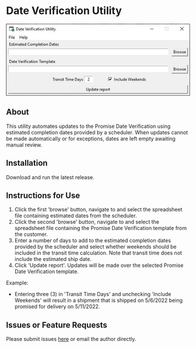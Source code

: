 # Date Verification Utility

![Screenshot](screenshot.jpg)

## About

This utility automates updates to the Promise Date Verification using estimated completion dates provided by a scheduler. When updates cannot be made automatically or for exceptions, dates are left empty awaiting manual review.

## Installation
Download and run the latest release.

## Instructions for Use

1. Click the first 'browse' button, navigate to and select the spreadsheet file containing estimated dates from the scheduler.
2. Click the second 'browse' button, navigate to and select the spreadsheet file containing the Promise Date Verification template from the customer.
3. Enter a number of days to add to the estimated completion dates provided by the scheduler and select whether weekends should be included in the transit time calculation. Note that transit time does not include the estimated ship date.
4. Click 'Update report'. Updates will be made over the selected Promise Date Verification template.

Example: 
- Entering three (3) in 'Transit Time Days' and unchecking 'Include Weekends' will result in a shipment that is shipped on 5/6/2022 being promised for delivery on 5/11/2022.

## Issues or Feature Requests
Please submit issues [here](https://github.com/paulrunco/date-verification/issues) or email the author directly.